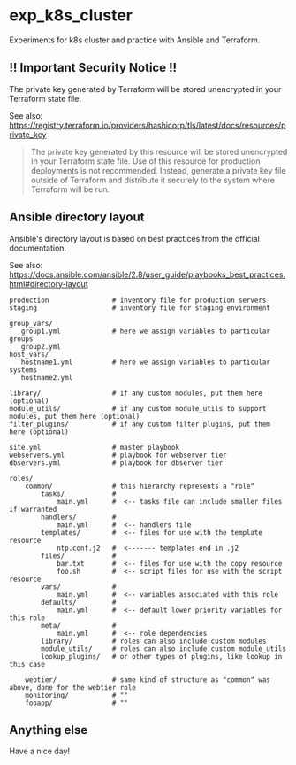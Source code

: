# exp_k8s_cluster

Experiments for k8s cluster and practice with Ansible and Terraform.

## !! Important Security Notice !!

The private key generated by Terraform will be stored unencrypted in your Terraform state file.

See also: https://registry.terraform.io/providers/hashicorp/tls/latest/docs/resources/private_key

> The private key generated by this resource will be stored unencrypted in your Terraform state file.
> Use of this resource for production deployments is not recommended.
> Instead, generate a private key file outside of Terraform and distribute it securely to the system where Terraform will be run.

## Ansible directory layout

Ansible's directory layout is based on best practices from the official documentation.

See also: https://docs.ansible.com/ansible/2.8/user_guide/playbooks_best_practices.html#directory-layout

```
production                # inventory file for production servers
staging                   # inventory file for staging environment

group_vars/
   group1.yml             # here we assign variables to particular groups
   group2.yml
host_vars/
   hostname1.yml          # here we assign variables to particular systems
   hostname2.yml

library/                  # if any custom modules, put them here (optional)
module_utils/             # if any custom module_utils to support modules, put them here (optional)
filter_plugins/           # if any custom filter plugins, put them here (optional)

site.yml                  # master playbook
webservers.yml            # playbook for webserver tier
dbservers.yml             # playbook for dbserver tier

roles/
    common/               # this hierarchy represents a "role"
        tasks/            #
            main.yml      #  <-- tasks file can include smaller files if warranted
        handlers/         #
            main.yml      #  <-- handlers file
        templates/        #  <-- files for use with the template resource
            ntp.conf.j2   #  <------- templates end in .j2
        files/            #
            bar.txt       #  <-- files for use with the copy resource
            foo.sh        #  <-- script files for use with the script resource
        vars/             #
            main.yml      #  <-- variables associated with this role
        defaults/         #
            main.yml      #  <-- default lower priority variables for this role
        meta/             #
            main.yml      #  <-- role dependencies
        library/          # roles can also include custom modules
        module_utils/     # roles can also include custom module_utils
        lookup_plugins/   # or other types of plugins, like lookup in this case

    webtier/              # same kind of structure as "common" was above, done for the webtier role
    monitoring/           # ""
    fooapp/               # ""
```

## Anything else

Have a nice day!
